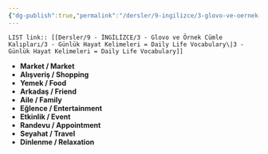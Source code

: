 ```yaml
---
{"dg-publish":true,"permalink":"/dersler/9-ingilizce/3-glovo-ve-oernek-cuemle-kaliplari/3-guenluek-hayat-kelimeleri-daily-life-vocabulary/"}
---
```


`LIST link:: [[Dersler/9 - İNGİLİZCE/3 - Glovo ve Örnek Cümle Kalıpları/3 - Günlük Hayat Kelimeleri = Daily Life Vocabulary\|3 - Günlük Hayat Kelimeleri = Daily Life Vocabulary]]
`

- **Market / Market**
- **Alışveriş / Shopping**
- **Yemek / Food**
- **Arkadaş / Friend**
- **Aile / Family**
- **Eğlence / Entertainment**
- **Etkinlik / Event**
- **Randevu / Appointment**
- **Seyahat / Travel**
- **Dinlenme / Relaxation**